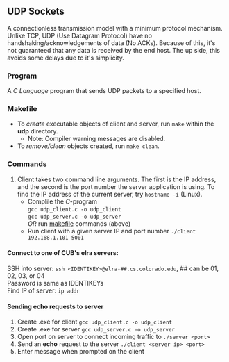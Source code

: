 ## UDP Sockets
A connectionless transmission model with a minimum protocol mechanism. Unlike TCP, UDP (Use Datagram Protocol) have no handshaking/acknowledgements of data (No ACKs). Because of this, it's not guaranteed that any data is received by the end host. The up side, this avoids some delays due to it's simplicity.

### Program
A *C Language* program that sends UDP packets to a specified host.

### Makefile
- To *create* executable objects of client and server, run `make` within the **udp** directory.
    - Note: Compiler warning messages are disabled.
- To *remove/clean* objects created, run `make clean`.

### Commands
1. Client takes two command line arguments. The first is the IP address, and the second is the port number the server application is using. To find the IP address of the current server, try `hostname -i` (Linux).
     - Complile the *C*-program  
        `gcc udp_client.c -o udp_client`  
        `gcc udp_server.c -o udp_server`   
        *OR* run [makefile](makefile) commands (above)
     - Run client with a given server IP and port number
        `./client 192.168.1.101 5001`

#### Connect to one of CUB's elra servers:
SSH into server: `ssh <IDENTIKEY>@elra-##.cs.colorado.edu`, ## can be 01, 02, 03, or 04  
Password is same as IDENTIKEYs  
Find IP of server: `ip addr`

#### Sending echo requests to server
  1. Create .exe for client `gcc udp_client.c -o udp_client`
  2. Create .exe for server `gcc udp_server.c -o udp_server`
  3. Open port on server to connect incoming traffic to `./server <port>`
  4. Send an **echo** request to the server `./client <server ip> <port>`
  5. Enter message when prompted on the client
